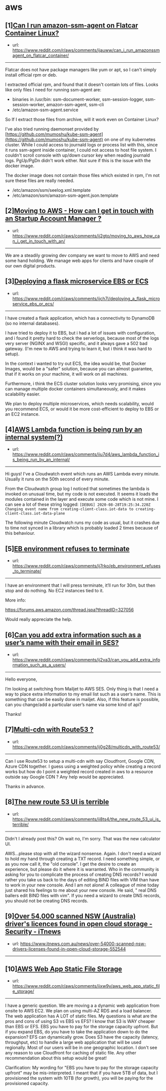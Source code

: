 # aws
## [1][Can I run amazon-ssm-agent on Flatcar Container Linux?](https://www.reddit.com/r/aws/comments/ijauww/can_i_run_amazonssmagent_on_flatcar_container/)
- url: https://www.reddit.com/r/aws/comments/ijauww/can_i_run_amazonssmagent_on_flatcar_container/
---
Flatcar does not have package managers like yum or apt, so I can't simply install official rpm or deb.

I extracted official rpm, and found that it doesn't contain lots of files. Looks like only files I need for running ssm-agent are:

* binaries in /usr/bin: ssm-document-worker, ssm-session-logger, ssm-session-worker, amazon-ssm-agent, ssm-cli
* /etc/amazon-ssm-agent.service

So If I extract those files from archive, will it work even on Container Linux?

I've also tried running daemonset provided by [https://github.com/mumoshu/kube-ssm-agent](https://github.com/mumoshu/kube-ssm-agent) on one of my kubernetes cluster. While I could access to journald logs or process list with this, since it runs ssm-agent inside container, I could not access to host file system. I couldn't scroll console with up/down cursor key when reading journald logs. PgUp/PgDn didn't work either. Not sure if this is the issue with the docker image.

The docker image does not contain those files which existed in rpm, I'm not sure these files are really needed.

* /etc/amazon/ssm/seelog.xml.template
* /etc/amazon/ssm/amazon-ssm-agent.json.template
## [2][Moving to AWS - How can I get in touch with an Startup Account Manager ?](https://www.reddit.com/r/aws/comments/ij2gto/moving_to_aws_how_can_i_get_in_touch_with_an/)
- url: https://www.reddit.com/r/aws/comments/ij2gto/moving_to_aws_how_can_i_get_in_touch_with_an/
---
We are a steadily growing dev company we want to move to AWS and need some hand holding. We manage web apps for clients and have couple of our own digital products.
## [3][Deploying a flask microservice EBS or ECS](https://www.reddit.com/r/aws/comments/ijch7i/deploying_a_flask_microservice_ebs_or_ecs/)
- url: https://www.reddit.com/r/aws/comments/ijch7i/deploying_a_flask_microservice_ebs_or_ecs/
---
I have created a flask application, which has a connectivity to DynamoDB (so no internal databases). 

I have tried to deploy it to EBS, but i had a lot of issues with configuration, and i found it pretty hard to check the serverlogs, because most of the logs very server (NGINX and WSGI) specific, and it always gave a 502 bad gateway. (I'm new to AWS and trying to learn it, but i think it was hard to setup). 

In the context i wanted to try out ECS, the idea would be, that Docker Images, would be a "safer" solution, because you can almost guarantee, that if it works on your machine, it will work on all machines. 

Furthermore, i think the ECS cluster solution looks very promising, since you can manage multiple docker containers simultaneously, and it makes scalability easier.

We plan to deploy multiple microservices, which needs scalability, would you recommend ECS, or would it be more cost-efficient to deploy to EBS or an EC2 instance.
## [4][AWS Lambda function is being run by an internal system(?)](https://www.reddit.com/r/aws/comments/iiu7d4/aws_lambda_function_is_being_run_by_an_internal/)
- url: https://www.reddit.com/r/aws/comments/iiu7d4/aws_lambda_function_is_being_run_by_an_internal/
---
Hi guys! I've a Cloudwatch event which runs an AWS Lambda every minute. Usually it runs on the 50th second of every minute.

From the Cloudwatch group log I noticed that sometimes the lambda is invoked on unusual time, but my code is not executed. It seems it loads the modules contained in the layer and execute some code which is not mine.
I can see a lot of these string logged:
`[DEBUG] 2020-08-28T19:25:34.220Z Changing event name from creating-client-class.iot-data to creating-client-class.iot-data-plane`

The following minute Cloudwatch runs my code as usual, but it crashes due to time not synced in a library which is probably loaded 2 times because of this behaviour.
## [5][EB environment refuses to terminate](https://www.reddit.com/r/aws/comments/ij7rko/eb_environment_refuses_to_terminate/)
- url: https://www.reddit.com/r/aws/comments/ij7rko/eb_environment_refuses_to_terminate/
---
I have an environment that I will press terminate, it’ll run for 30m, but then stop and do nothing. No EC2 instances tied to it.

More info:

https://forums.aws.amazon.com/thread.jspa?threadID=327056

Would really appreciate the help.
## [6][Can you add extra information such as a user’s name with their email in SES?](https://www.reddit.com/r/aws/comments/ij2va3/can_you_add_extra_information_such_as_a_users/)
- url: https://www.reddit.com/r/aws/comments/ij2va3/can_you_add_extra_information_such_as_a_users/
---
Hello everyone,

I’m looking at switching from Mailjet to AWS SES. Only thing is that I need a way to place extra information to my email list such as a user’s name. This is something that can be easily done in mailjet. Also, if this feature is possible, can you change/add a particular user’s name via some kind of api?

Thanks!
## [7][Multi-cdn with Route53 ?](https://www.reddit.com/r/aws/comments/ij0g28/multicdn_with_route53/)
- url: https://www.reddit.com/r/aws/comments/ij0g28/multicdn_with_route53/
---
Can I use Route53 to setup a multi-cdn with say Cloudfront, Google CDN, Azure CDN together. I guess using a weighted policy while creating a record works but how do I point a weighted record created in aws to a resource outside say Google CDN ? Any help would be appreciated.

Thanks in advance.
## [8][The new route 53 UI is terrible](https://www.reddit.com/r/aws/comments/ii8ts4/the_new_route_53_ui_is_terrible/)
- url: https://www.reddit.com/r/aws/comments/ii8ts4/the_new_route_53_ui_is_terrible/
---
Didn't I already post this? Oh wait no, I'm sorry. That was the new calculator UI.

AWS...please stop with all the wizard nonsense. Again. I don't need a wizard to hold my hand through creating a TXT record. I need something simple, or as you now call it, the "old console". I get the desire to create an experience, but please do it where it is warranted. Who in the community is asking for you to complicate the process of creating DNS records? I would rather you take us back to the days of editing BIND files with VIM than have to work in your new console. And I am not alone! A colleague of mine today just shared his feelings to me about your new console. He said, " real DNS ballers edit BIND files with vim". If you need a wizard to create DNS records, you should not be creating DNS records.
## [9][Over 54,000 scanned NSW (Australia) driver's licences found in open cloud storage - Security - iTnews](https://www.reddit.com/r/aws/comments/iikq97/over_54000_scanned_nsw_australia_drivers_licences/)
- url: https://www.itnews.com.au/news/over-54000-scanned-nsw-drivers-licenses-found-in-open-cloud-storage-552544
---

## [10][AWS Web App Static File Storage](https://www.reddit.com/r/aws/comments/iixw9v/aws_web_app_static_file_storage/)
- url: https://www.reddit.com/r/aws/comments/iixw9v/aws_web_app_static_file_storage/
---
I have a generic question.  We are moving a a dynamic web application from onsite to AWS EC2.  We plan on using multi-AZ RDS and a load balancer.    The web application has A LOT of static files.   My questions is what are the pros and cons of using S3 vs EBS vs EFS?  I know that S3 is WAY cheaper than EBS or EFS.  EBS you have to pay for the storage capacity upfront.   But if you expand EBS, do you have to take the application down to do the expansion?   EFS can dynamically grow.   Does S3 have the capacity (latency, throughput, etc)  to handle a large web application that will be used regionally.   Most of our users will be in one geographic location.   I don't see any reason to use Cloudfront for caching of static file.  Any other recommendation about this setup would be great!  


Clarification:  My wording for "EBS you have to pay for the storage capacity upfront" may be mis-interpreted.  I meant that if you have 5TB of data, but I provisioned the system with 10TB (for growth), you will be paying for the provisioned capacity. 
